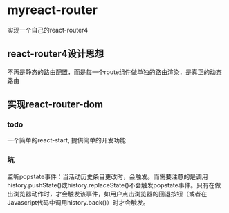 # myreact-router
实现一个自己的react-router4

## react-router4设计思想
不再是静态的路由配置，而是每一个route组件做单独的路由渲染，是真正的动态路由

## 实现react-router-dom


### todo
一个简单的react-start, 提供简单的开发功能

### 坑
监听popstate事件：当活动历史条目更改时，会触发。而需要注意的是调用history.pushState()或history.replaceState()不会触发popstate事件。只有在做出浏览器动作时，才会触发该事件，如用户点击浏览器的回退按钮（或者在Javascript代码中调用history.back()）时才会触发。